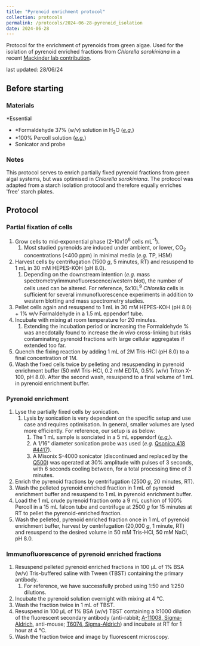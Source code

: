 ```yaml
---
title: "Pyrenoid enrichment protocol"
collection: protocols
permalink: /protocols/2024-06-28-pyrenoid_isolation
date: 2024-06-28
---
```


Protocol for the enrichment of pyrenoids from green algae. Used for the isolation of pyrenoid enriched fractions from *Chlorella sorokiniana* in a recent <a href="https://www.biorxiv.org/content/10.1101/2024.04.09.588658v1">Mackinder lab contribution</a>.

last updated: 28/06/24

## Before starting

### Materials
*Essential
- *Formaldehyde 37% (w/v) solution in H<sub>2</sub>O (<a href="https://www.sigmaaldrich.com/GB/en/product/sial/252549">*e.g.*</a>)
- *100% Percoll solution (<a href="https://www.cytivalifesciences.com/en/us/shop/cell-therapy/media/percoll-density-gradient-media-p-05823">*e.g.*</a>) 
- Sonicator and probe

### Notes
This protocol serves to enrich partially fixed pyrenoid fractions from green algal systems, but was optimised in *Chlorella sorokiniana*. The protocol was adapted from a starch isolation protocol and therefore equally enriches 'free' starch plates.


## Protocol
### Partial fixation of cells

1. Grow cells to mid-exponential phase (2-10x10<sup>6</sup> cells mL<sup>-1</sup>).
   1. Most studied pyrenoids are induced under ambient, or lower, CO<sub>2</sub> concentrations (<400 ppm) in minimal media (*e.g.* TP, HSM)
1. Harvest cells by centrifugation (1500 *g*, 5 minutes, RT) and resuspend to 1 mL in 30 mM HEPES-KOH (pH 8.0).
   1. Depending on the downstream intention (*e.g.* mass spectrometry/immunofluorescence/western blot), the number of cells used can be altered. For reference, 5x10L<sup>9</sup> *Chlorella* cells is sufficient for several immunofluorescence experiments in addition to western blotting and mass spectrometry studies.
1. Pellet cells again and resuspend to 1 mL in 30 mM HEPES-KOH (pH 8.0) + 1% w/v Formaldehyde in a 1.5 mL eppendorf tube.
1. Incubate with mixing at room temperature for 20 minutes.
   1. Extending the incubation period or increasing the Formaldehyde % was anecdotally found to increase the *in vivo* cross-linking but risks contaminating pyrenoid fractions with large cellular aggregates if extended too far.
1. Quench the fixing reaction by adding 1 mL of 2M Tris-HCl (pH 8.0) to a final concentration of 1M. 
1. Wash the fixed cells twice by pelleting and resuspending in pyrenoid enrichment buffer (50 mM Tris-HCl, 0.2 mM EDTA, 0.5% (w/v) Triton X-100, pH 8.0). After the second wash, resuspend to a final volume of 1 mL in pyrenoid enrichment buffer.

### Pyrenoid enrichment

1. Lyse the partially fixed cells by sonication.
   1. Lysis by sonication is very dependent on the specific setup and use case and requires optimisation. In general, smaller volumes are lysed more efficiently. For reference, our setup is as below:
      1. The 1 mL sample is sonciated in a 5 mL eppendorf (<a href="https://www.eppendorf.com/gb-en/Products/Laboratory-Consumables/Tubes/EppendorfTubes-50mL-p-0030119401">*e.g.*</a>).
      1. A 1/16" diameter sonication probe was used (*e.g.* <a href="https://www.coleparmer.co.uk/i/qsonica-418-ultrasonic-cell-disruptor-microtip-probes-1-16-dia/0471189">Qsonica 418 #4417</a>).
      1. A Misonix S-4000 sonicator (discontinued and replaced by the<a href="https://www.sonicator.com/products/q500-sonicator"> Q500</a>) was operated at 30% amplitude with pulses of 3 seconds, with 6 seconds cooling between, for a total processing time of 3 minutes.
1. Enrich the pyrenoid fractions by centrifugation (2500 *g*, 20 minutes, RT).
1. Wash the pelleted pyrenoid enriched fraction in 1 mL of pyrenoid enrichment buffer and resuspend to 1 mL in pyrenoid enrichment buffer.
1. Load the 1 mL crude pyrenoid fraction onto a 9 mL cushion of 100% Percoll in a 15 mL falcon tube and centrifuge at 2500 *g* for 15 minutes at RT to pellet the pyrenoid-enriched fraction.
1. Wash the pelleted, pyrenoid enriched fraction once in 1 mL of pyrenoid enrichment buffer, harvest by centrifugation (20,000 *g*, 1 minute, RT) and resuspend to the desired volume in 50 mM Tris-HCl, 50 mM NaCl, pH 8.0.

### Immunofluorescence of pyrenoid enriched fractions

1. Resuspend pelleted pyrenoid enriched fractions in 100 &#181;L of 1% BSA (w/v) Tris-buffered saline with Tween (TBST) containing the primary antibody.
   1. For reference, we have successfully probed using 1:50 and 1:250 dilutions.
1. Incubate the pyrenoid solution overnight with mixing at 4 &deg;C.
1. Wash the fraction twice in 1 mL of TBST.
1. Resuspend in 100 &#181;L of 1% BSA (w/v) TBST containing a 1:1000 dilution of the fluorescent secondary antibody (anti-rabbit; <a href="https://www.thermofisher.com/antibody/product/Goat-anti-Rabbit-IgG-H-L-Cross-Adsorbed-Secondary-Antibody-Polyclonal/A-11008">A-11008, Sigma-Aldrich</a>, anti-mouse; <a href="https://www.sigmaaldrich.com/GB/en/product/sigma/t6074">T6074, Sigma-Aldrich</a>) and incubate at RT for 1 hour at 4 &deg;C.
1. Wash the fraction twice and image by fluorescent microscopy.
